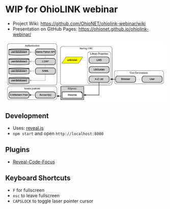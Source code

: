 WIP for OhioLINK webinar
=====================

- Project Wiki: https://github.com/OhioNET/ohiolink-webinar/wiki
- Presentation on GitHub Pages: https://ohionet.github.io/ohiolink-webinar/

![initial graphviz rendering of EZproxy environment](img/contextualizing-ezproxy.png)

## Development
- Uses: [reveal.js](https://revealjs.com/)
- `npm start` and open `http://localhost:8000`

## Plugins
- [Reveal-Code-Focus](https://ofcr.se/reveal-code-focus)

## Keyboard Shortcuts
- `F` for fullscreen
- `esc` to leave fullscreen
- `CAPSLOCK` to toggle laser pointer cursor
